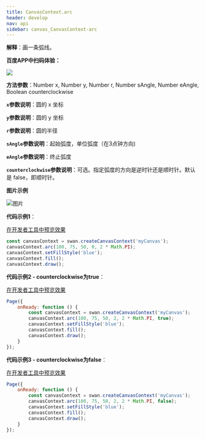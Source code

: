 ```yaml
---
title: CanvasContext.arc
header: develop
nav: api
sidebar: canvas_CanvasContext-arc
---
```



 


 


**解释**：画一条弧线。

**百度APP中扫码体验：**

<img src="https://b.bdstatic.com/miniapp/assets/images/doc_demo/pages_createCanvasContext.png"  class="demo-qrcode-image" />

**方法参数**：Number x, Number y, Number r, Number sAngle, Number eAngle, Boolean counterclockwise

**`x`参数说明**：圆的 x 坐标

**`y`参数说明**：圆的 y 坐标

**`r`参数说明**：圆的半径

**`sAngle`参数说明**：起始弧度，单位弧度（在3点钟方向)

**`eAngle`参数说明**：终止弧度

**`counterclockwise`参数说明**：可选。指定弧度的方向是逆时针还是顺时针。默认是 false，即顺时针。

**图片示例**

![图片](../../../../img/api/canvas/arc.png)

**代码示例1**：

<a href="swanide://fragment/6e90c6683d0c5676207fd5eefa1c06b71573723566960" title="在开发者工具中预览效果" target="_self">在开发者工具中预览效果</a>

```js
const canvasContext = swan.createCanvasContext('myCanvas');
canvasContext.arc(100, 75, 50, 0, 2 * Math.PI);
canvasContext.setFillStyle('blue');
canvasContext.fill();
canvasContext.draw();
```

**代码示例2 - counterclockwise为true**：

<a href="swanide://fragment/5013899c76707b170a24409da4792a6f1575363697582" title="在开发者工具中预览效果" target="_self">在开发者工具中预览效果</a>

```js
Page({
    onReady: function () {
        const canvasContext = swan.createCanvasContext('myCanvas');
        canvasContext.arc(100, 75, 50, 2, 2 * Math.PI, true);
        canvasContext.setFillStyle('blue');
        canvasContext.fill();
        canvasContext.draw();
    }
});
```

**代码示例3 - counterclockwise为false**：

<a href="swanide://fragment/044876f82808e355e7bb3b0bd55c35a51575363735429" title="在开发者工具中预览效果" target="_self">在开发者工具中预览效果</a>

```js
Page({
    onReady: function () {
        const canvasContext = swan.createCanvasContext('myCanvas');
        canvasContext.arc(100, 75, 50, 2, 2 * Math.PI, false);
        canvasContext.setFillStyle('blue');
        canvasContext.fill();
        canvasContext.draw();
    }
});
```



